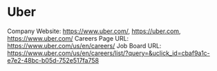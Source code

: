 # Uber

Company Website: https://www.uber.com/, https://uber.com, https://www.uber.com/
Careers Page URL: https://www.uber.com/us/en/careers/
Job Board URL: https://www.uber.com/us/en/careers/list/?query=&uclick_id=cbaf9a1c-e7e2-48bc-b05d-752e517fa758